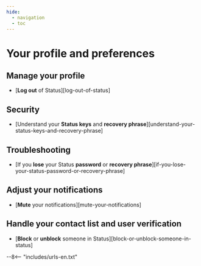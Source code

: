```yaml
---
hide:
  - navigation
  - toc
---
```


# Your profile and preferences

## Manage your profile

- [**Log out** of Status][log-out-of-status]

## Security

- [Understand your **Status keys** and **recovery phrase**][understand-your-status-keys-and-recovery-phrase]

## Troubleshooting

- [If you **lose** your Status **password** or **recovery phrase**][if-you-lose-your-status-password-or-recovery-phrase]
## Adjust your notifications

- [**Mute** your notifications][mute-your-notifications]

## Handle your contact list and user verification

- [**Block** or **unblock** someone in Status][block-or-unblock-someone-in-status]

--8<-- "includes/urls-en.txt"
